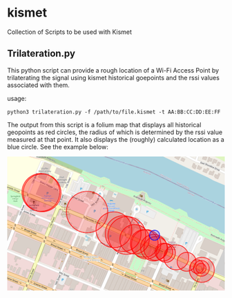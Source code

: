 # kismet
Collection of Scripts to be used with Kismet

## Trilateration.py 

This python script can provide a rough location of a Wi-Fi Access Point by trilaterating the signal using kismet historical goepoints and the rssi values associated with them. 

usage: 
```
python3 trilateration.py -f /path/to/file.kismet -t AA:BB:CC:DD:EE:FF
```

The output from this script is a folium map that displays all historical geopoints as red circles, the radius of which is determined by the rssi value measured at that point. It also displays the (roughly) calculated location as a blue circle. See the example below:

![example map output](trilateration-example.png)

